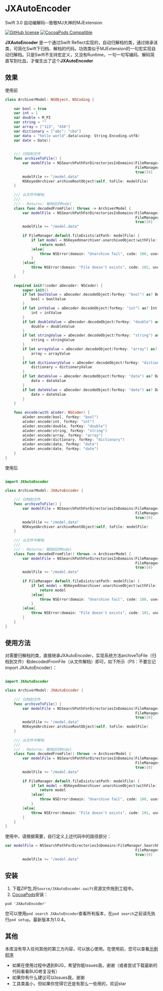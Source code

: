 # JXAutoEncoder
Swift 3.0 自动编解码--致敬MJ大神的MJExtension

[![GitHub license](https://img.shields.io/badge/license-MIT-blue.svg)](https://raw.githubusercontent.com/DeveloperJx/JXAutoEncoder/master/LICENSE)
[![CocoaPods Compatible](https://img.shields.io/cocoapods/v/JXAutoEncoder.svg)](https://img.shields.io/cocoapods/v/JXAutoEncoder.svg)


**JXAutoEncoder** 是一个通过Swift Reflect实现的，自动归解档的类，通过继承该类，可简化Swift下归档、解档的代码。功效类似于MJExtension的一句宏实现自动归解档。只是Swift不支持宏定义，又没有Runtime，一句一句写编码、解码简直写到吐血，才催生出了这个**JXAutoEncoder**


## 效果

使用前

```Swift
class ArchiverModel: NSObject, NSCoding {
    
    var bool = true
    var int = 1
    var double = M_PI
    var string = ""
    var array = ["123", "456"]
    var dictionary = ["abc": "cba"]
    var data = "hello world".data(using: String.Encoding.utf8)
    var date = Date()
    
    
    /// 归档到文件
    func archiveToFile() {
        var modelFile = NSSearchPathForDirectoriesInDomains(FileManager.SearchPathDirectory.documentDirectory,
                                                            FileManager.SearchPathDomainMask.userDomainMask,
                                                            true)[0]
        modelFile += "/model.data"
        NSKeyedArchiver.archiveRootObject(self, toFile: modelFile)
    }
    
    /// 从文件中解档
    ///
    /// - Returns: 解档后的Model
    class func decodedFromFile() throws -> ArchiverModel {
        var modelFile = NSSearchPathForDirectoriesInDomains(FileManager.SearchPathDirectory.documentDirectory,
                                                            FileManager.SearchPathDomainMask.userDomainMask,
                                                            true)[0]
        modelFile += "/model.data"
        
        if FileManager.default.fileExists(atPath: modelFile) {
            if let model = NSKeyedUnarchiver.unarchiveObject(withFile: modelFile) as? ArchiverModel {
                return model
            }else{
                throw NSError(domain: "Unarchive fail", code: 100, userInfo: nil)
            }
        }else{
            throw NSError(domain: "File doesn't exists", code: 101, userInfo: nil)
        }
    }
    
    required init?(coder aDecoder: NSCoder) {
        super.init()
        if let boolValue = aDecoder.decodeObject(forKey: "bool") as? Bool {
            bool = boolValue
        }
        if let intValue = aDecoder.decodeObject(forKey: "int") as? Int {
            int = intValue
        }
        if let doubleValue = aDecoder.decodeObject(forKey: "double") as? Double {
            double = doubleValue
        }
        if let stringValue = aDecoder.decodeObject(forKey: "string") as? String {
            string = stringValue
        }
        if let arrayValue = aDecoder.decodeObject(forKey: "array") as? [String] {
            array = arrayValue
        }
        if let dictionaryValue = aDecoder.decodeObject(forKey: "dictionary") as? [String: String] {
            dictionary = dictionaryValue
        }
        if let dataValue = aDecoder.decodeObject(forKey: "data") as? Data {
            data = dataValue
        }
        if let dateValue = aDecoder.decodeObject(forKey: "date") as? Date {
            date = dateValue
        }
    }
    
    func encode(with aCoder: NSCoder) {
        aCoder.encode(bool, forKey: "bool")
        aCoder.encode(int, forKey: "int")
        aCoder.encode(double, forKey: "double")
        aCoder.encode(string, forKey: "string")
        aCoder.encode(array, forKey: "array")
        aCoder.encode(dictionary, forKey: "dictionary")
        aCoder.encode(data, forKey: "data")
        aCoder.encode(date, forKey: "date")
    }
}
```

使用后

```Swift
	
import JXAutoEncoder

class ArchiverModel: JXAutoEncoder {
    
    /// 归档到文件
    func archiveToFile() {
        var modelFile = NSSearchPathForDirectoriesInDomains(FileManager.SearchPathDirectory.documentDirectory,
                                                            FileManager.SearchPathDomainMask.userDomainMask,
                                                            true)[0]
        modelFile += "/model.data"
        NSKeyedArchiver.archiveRootObject(self, toFile: modelFile)
    }
    
    /// 从文件中解档
    ///
    /// - Returns: 解档后的Model
    class func decodedFromFile() throws -> ArchiverModel {
        var modelFile = NSSearchPathForDirectoriesInDomains(FileManager.SearchPathDirectory.documentDirectory,
                                                            FileManager.SearchPathDomainMask.userDomainMask,
                                                            true)[0]
        modelFile += "/model.data"
        
        if FileManager.default.fileExists(atPath: modelFile) {
            if let model = NSKeyedUnarchiver.unarchiveObject(withFile: modelFile) as? ArchiverModel {
                return model
            }else{
                throw NSError(domain: "Unarchive fail", code: 100, userInfo: nil)
            }
        }else{
            throw NSError(domain: "File doesn't exists", code: 101, userInfo: nil)
        }
    }
}
```

## 使用方法
对需要归解档的类，直接继承JXAutoEncoder，实现系统方法archiveToFile（归档到文件）和decodedFromFile（从文件解档）即可，如下所示（PS：不要忘记import JXAutoEncoder）：

```Swift
	
import JXAutoEncoder

class ArchiverModel: JXAutoEncoder {
    
    /// 归档到文件
    func archiveToFile() {
        var modelFile = NSSearchPathForDirectoriesInDomains(FileManager.SearchPathDirectory.documentDirectory,
                                                            FileManager.SearchPathDomainMask.userDomainMask,
                                                            true)[0]
        modelFile += "/model.data"
        NSKeyedArchiver.archiveRootObject(self, toFile: modelFile)
    }
    
    /// 从文件中解档
    ///
    /// - Returns: 解档后的Model
    class func decodedFromFile() throws -> ArchiverModel {
        var modelFile = NSSearchPathForDirectoriesInDomains(FileManager.SearchPathDirectory.documentDirectory,
                                                            FileManager.SearchPathDomainMask.userDomainMask,
                                                            true)[0]
        modelFile += "/model.data"
        
        if FileManager.default.fileExists(atPath: modelFile) {
            if let model = NSKeyedUnarchiver.unarchiveObject(withFile: modelFile) as? ArchiverModel {
                return model
            }else{
                throw NSError(domain: "Unarchive fail", code: 100, userInfo: nil)
            }
        }else{
            throw NSError(domain: "File doesn't exists", code: 101, userInfo: nil)
        }
    }
}
```

使用中，请根据需要，自行定义上述代码中的路径部分：

```Swift
var modelFile = NSSearchPathForDirectoriesInDomains(FileManager.SearchPathDirectory.documentDirectory,
                                                            FileManager.SearchPathDomainMask.userDomainMask,
                                                            true)[0]
        modelFile += "/model.data"
```

## 安装
1. 下载ZIP包,将`Source/JXAutoEncoder.swift`资源文件拖到工程中。
2. [CocoaPods](https://cocoapods.org/)安装：
```
pod 'JXAutoEncoder' 
```

您可以使用`pod search JXAutoEncoder`查看所有版本，在`pod search`之前请先执行`pod setup`。最新版本为1.0.4。

## 其他
本库没有导入任何其他的第三方内容，可以放心使用。在使用前，您可以查看[示例程序](https://github.com/DeveloperJx/JXAutoEncoder/tree/master/Demo)

* 如果在使用过程中遇到BUG，希望你能Issues我，谢谢（或者尝试下载最新的代码看看BUG修复没有）
* 如果你有什么建议可以Issues我，谢谢
* 工具类虽小，但如果你觉得它还是有那么一些用的，欢迎star
